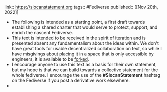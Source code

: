 ---
---

link:: https://slocanstatement.org
tags:: #Fediverse
published:: [[Nov 20th, 2022]]

- The following is intended as a starting point, a first draft towards establishing a shared charter that would serve to protect, support, and enrich the nascent Fediverse.
- This text is intended to be received in the spirit of iteration and is presented absent any fundamentalism about the ideas within. We don't have great tools for usable decentralized collaboration on text, so while I have misgivings about placing it in a space that is only accessible by engineers, it is available to be [forked](https://github.com/blaine/slocan-statement).
- I encourage anyone to use this text as a basis for their own statement, but my hope is that we can build towards a collective statement for the whole fediverse. I encourage the use of the **#SlocanStatement** hashtag on the Fediverse if you post a derivative work elsewhere.
-